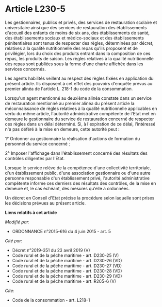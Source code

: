 # Article L230-5

Les gestionnaires, publics et privés, des services de restauration scolaire et universitaire ainsi que des services de
restauration des établissements d'accueil des enfants de moins de six ans, des établissements de santé, des établissements
sociaux et médico-sociaux et des établissements pénitentiaires sont tenus de respecter des règles, déterminées par décret,
relatives à la qualité nutritionnelle des repas qu'ils proposent et de privilégier, lors du choix des produits entrant dans
la composition de ces repas, les produits de saison. Les règles relatives à la qualité nutritionnelle des repas sont publiées
sous la forme d'une charte affichée dans les services concernés. 

Les agents habilités veillent au respect des règles fixées en application du présent article. Ils disposent à cet effet des
pouvoirs d'enquête prévus au premier alinéa de l'article L. 218-1 du code de la consommation. 

Lorsqu'un agent mentionné au deuxième alinéa constate dans un service de restauration mentionné au premier alinéa du présent
article la méconnaissance de règles relatives à la qualité nutritionnelle applicables en vertu du même article, l'autorité
administrative compétente de l'Etat met en demeure le gestionnaire du service de restauration concerné de respecter ces
règles dans un délai déterminé. Si, à l'expiration de ce délai, l'intéressé n'a pas déféré à la mise en demeure, cette
autorité peut : 

1° Ordonner au gestionnaire la réalisation d'actions de formation du personnel du service concerné ; 

2° Imposer l'affichage dans l'établissement concerné des résultats des contrôles diligentés par l'Etat. 

Lorsque le service relève de la compétence d'une collectivité territoriale, d'un établissement public, d'une association
gestionnaire ou d'une autre personne responsable d'un établissement privé, l'autorité administrative compétente informe ces
derniers des résultats des contrôles, de la mise en demeure et, le cas échéant, des mesures qu'elle a ordonnées. 

Un décret en Conseil d'Etat précise la procédure selon laquelle sont prises les décisions prévues au présent article.

**Liens relatifs à cet article**

_Modifié par_:

  - ORDONNANCE n°2015-616 du 4 juin 2015 - art. 5

_Cité par_:

  - Décret n°2019-351 du 23 avril 2019 (V)
  - Code rural et de la pêche maritime - art. D230-25 (V)
  - Code rural et de la pêche maritime - art. D230-26 (VD)
  - Code rural et de la pêche maritime - art. D230-27 (VD)
  - Code rural et de la pêche maritime - art. D230-28 (VD)
  - Code rural et de la pêche maritime - art. D230-29 (VD)
  - Code rural et de la pêche maritime - art. R205-6 (V)

_Cite_:

  - Code de la consommation - art. L218-1
